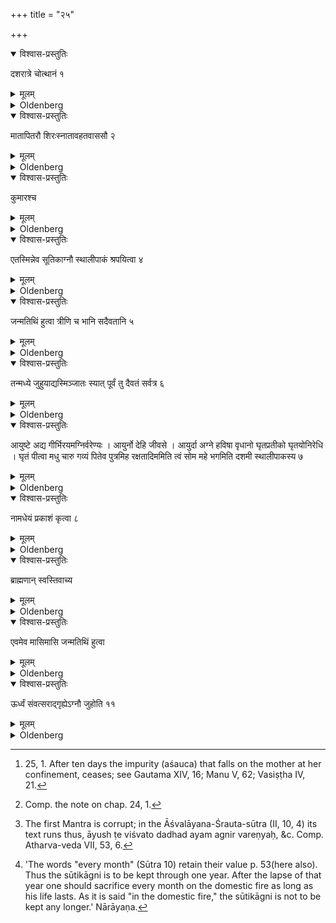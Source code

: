 +++
title = "२५"

+++


<details open><summary>विश्वास-प्रस्तुतिः</summary>

दशरात्रे चोत्थानं १
</details>

<details><summary>मूलम्</summary>

दशरात्रे चोत्थानं १
</details>

<details><summary>Oldenberg</summary>

1 [^1] . After ten days the getting up (of the mother from childbed).

[^1]:  25, 1. After ten days the impurity (aśauca) that falls on the mother at her confinement, ceases; see Gautama XIV, 16; Manu V, 62; Vasiṣṭha IV, 21.

</details>

<details open><summary>विश्वास-प्रस्तुतिः</summary>

मातापितरौ शिरःस्नातावहतवाससौ २
</details>

<details><summary>मूलम्</summary>

मातापितरौ शिरःस्नातावहतवाससौ २
</details>

<details><summary>Oldenberg</summary>

2. Father and mother with washed heads, wearing (new) clothes which have not yet been washed;

</details>

<details open><summary>विश्वास-प्रस्तुतिः</summary>

कुमारश्च
</details>

<details><summary>मूलम्</summary>

कुमारश्च 
</details>

<details><summary>Oldenberg</summary>

3. And so also the child.

</details>

<details open><summary>विश्वास-प्रस्तुतिः</summary>

एतस्मिन्नेव सूतिकाग्नौ स्थालीपाकं श्रपयित्वा ४
</details>

<details><summary>मूलम्</summary>

एतस्मिन्नेव सूतिकाग्नौ स्थालीपाकं श्रपयित्वा ४
</details>

<details><summary>Oldenberg</summary>

4 [^2] . Let (the father) cook a mess of food in that same fire that has been kept from her confinement,

[^2]:  Comp. the note on chap. 24, 1.

</details>

<details open><summary>विश्वास-प्रस्तुतिः</summary>

जन्मतिथिं हुत्वा त्रीणि च भानि सदैवतानि ५
</details>

<details><summary>मूलम्</summary>

जन्मतिथिं हुत्वा त्रीणि च भानि सदैवतानि ५
</details>

<details><summary>Oldenberg</summary>

5. And let him make oblations to the Tithi of (the child's) birth and to three constellations with their (presiding) deities.

</details>

<details open><summary>विश्वास-प्रस्तुतिः</summary>

तन्मध्ये जुहुयाद्यस्मिञ्जातः स्यात् पूर्वं तु दैवतं सर्वत्र ६
</details>

<details><summary>मूलम्</summary>

तन्मध्ये जुहुयाद्यस्मिञ्जातः स्यात् पूर्वं तु दैवतं सर्वत्र ६
</details>

<details><summary>Oldenberg</summary>

6. Let him place in the middle the oblation to that constellation under which (the child) is born; the deity, however, is constantly to precede (the corresponding Nakṣatra).

</details>

<details open><summary>विश्वास-प्रस्तुतिः</summary>

आयुष्टे अद्य गीर्भिरयमग्निर्वरेण्यः । आयुर्नो देहि जीवसे । आयुर्दा अग्ने हविषा वृधानो घृतप्रतीको घृतयोनिरेधि । घृतं पीत्वा मधु चारु गव्यं पितेव पुत्रमिह रक्षतादिममिति त्वं सोम महे भगमिति दशमी स्थालीपाकस्य ७
</details>

<details><summary>मूलम्</summary>

आयुष्टे अद्य गीर्भिरयमग्निर्वरेण्यः । आयुर्नो देहि जीवसे । आयुर्दा अग्ने हविषा वृधानो घृतप्रतीको घृतयोनिरेधि । घृतं पीत्वा मधु चारु गव्यं पितेव पुत्रमिह रक्षतादिममिति त्वं सोम महे भगमिति दशमी स्थालीपाकस्य ७
</details>

<details><summary>Oldenberg</summary>

7 [^3] . (He then makes two other oblations with the verses,) '(May) this Agni, the excellent one, (give) thee to-day life for (our) prayers; give us life that we may live long,' - (and,) 'Life-giving, Agni, be strong by Havis; may thy face and thy seat be full of ghee; drinking ghee, the sweet honey of the cow, protect, as a father (protects) his son, here N.N.' The tenth oblation of the mess of cooked food with the verse, 'Thou, Soma, givest bliss to the old one' (Rig-veda I, 91, 7).

[^3]:  The first Mantra is corrupt; in the Āśvalāyana-Śrauta-sūtra (II, 10, 4) its text runs thus, āyush ṭe viśvato dadhad ayam agnir vareṇyaḥ, &c. Comp. Atharva-veda VII, 53, 6.

</details>

<details open><summary>विश्वास-प्रस्तुतिः</summary>

नामधेयं प्रकाशं कृत्वा ८
</details>

<details><summary>मूलम्</summary>

नामधेयं प्रकाशं कृत्वा ८
</details>

<details><summary>Oldenberg</summary>

8. Having pronounced aloud (the child's) name,

</details>

<details open><summary>विश्वास-प्रस्तुतिः</summary>

ब्राह्मणान् स्वस्तिवाच्य
</details>

<details><summary>मूलम्</summary>

ब्राह्मणान् स्वस्तिवाच्य

</details>

<details><summary>Oldenberg</summary>

9. And caused the Brāhmaṇas to say auspicious words,

</details>

<details open><summary>विश्वास-प्रस्तुतिः</summary>

एवमेव मासिमासि जन्मतिथिं हुत्वा
</details>

<details><summary>मूलम्</summary>

एवमेव मासिमासि जन्मतिथिं हुत्वा 

</details>

<details><summary>Oldenberg</summary>

10. And having sacrificed in the same way every month to the Tithi of (the child's) birth,

</details>

<details open><summary>विश्वास-प्रस्तुतिः</summary>

ऊर्ध्वं संवत्सराद्गृह्येऽग्नौ जुहोति ११
</details>

<details><summary>मूलम्</summary>

ऊर्ध्वं संवत्सराद्गृह्येऽग्नौ जुहोति ११

</details>

<details><summary>Oldenberg</summary>

11 [^4] . He sacrifices, when one year has expired, on the (ordinary) domestic fire.

[^4]:  'The words "every month" (Sūtra 10) retain their value p. 53(here also). Thus the sūtikāgni is to be kept through one year. After the lapse of that year one should sacrifice every month on the domestic fire as long as his life lasts. As it is said "in the domestic fire," the sūtikāgni is not to be kept any longer.' Nārāyaṇa.

</details>
